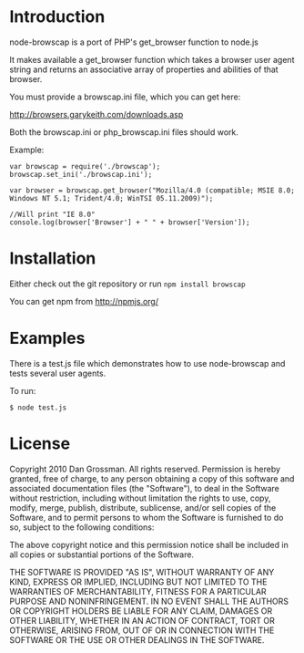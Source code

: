 # Introduction

node-browscap is a port of PHP's get_browser function to node.js

It makes available a get_browser function which takes a browser user agent string 
and returns an associative array of properties and abilities of that browser.

You must provide a browscap.ini file, which you can get here:

http://browsers.garykeith.com/downloads.asp

Both the browscap.ini or php_browscap.ini files should work.

Example:

	var browscap = require('./browscap');
	browscap.set_ini('./browscap.ini');

	var browser = browscap.get_browser("Mozilla/4.0 (compatible; MSIE 8.0; Windows NT 5.1; Trident/4.0; WinTSI 05.11.2009)");

	//Will print "IE 8.0"
	console.log(browser['Browser'] + " " + browser['Version']);

# Installation

Either check out the git repository or run `npm install browscap`

You can get npm from http://npmjs.org/

# Examples

There is a test.js file which demonstrates how to use node-browscap and tests
several user agents.

To run:

	$ node test.js

# License

Copyright 2010 Dan Grossman. All rights reserved.
Permission is hereby granted, free of charge, to any person obtaining a copy
of this software and associated documentation files (the "Software"), to
deal in the Software without restriction, including without limitation the
rights to use, copy, modify, merge, publish, distribute, sublicense, and/or
sell copies of the Software, and to permit persons to whom the Software is
furnished to do so, subject to the following conditions:

The above copyright notice and this permission notice shall be included in
all copies or substantial portions of the Software.

THE SOFTWARE IS PROVIDED "AS IS", WITHOUT WARRANTY OF ANY KIND, EXPRESS OR
IMPLIED, INCLUDING BUT NOT LIMITED TO THE WARRANTIES OF MERCHANTABILITY,
FITNESS FOR A PARTICULAR PURPOSE AND NONINFRINGEMENT. IN NO EVENT SHALL THE
AUTHORS OR COPYRIGHT HOLDERS BE LIABLE FOR ANY CLAIM, DAMAGES OR OTHER
LIABILITY, WHETHER IN AN ACTION OF CONTRACT, TORT OR OTHERWISE, ARISING
FROM, OUT OF OR IN CONNECTION WITH THE SOFTWARE OR THE USE OR OTHER DEALINGS
IN THE SOFTWARE. 
